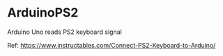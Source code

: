 # ArduinoPS2

Arduino Uno reads PS2 keyboard signal


Ref: https://www.instructables.com/Connect-PS2-Keyboard-to-Arduino/